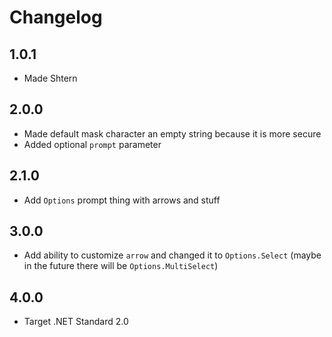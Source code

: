 # Changelog

## 1.0.1
* Made Shtern

## 2.0.0
* Made default mask character an empty string because it is more secure
* Added optional `prompt` parameter

## 2.1.0
* Add `Options` prompt thing with arrows and stuff

## 3.0.0
* Add ability to customize `arrow` and changed it to `Options.Select` (maybe in the future there will be `Options.MultiSelect`)

## 4.0.0
* Target .NET Standard 2.0